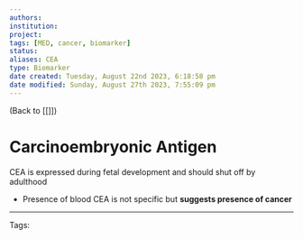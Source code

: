 ```yaml
---
authors: 
institution: 
project: 
tags: [MED, cancer, biomarker]
status: 
aliases: CEA
type: Biomarker
date created: Tuesday, August 22nd 2023, 6:18:58 pm
date modified: Sunday, August 27th 2023, 7:55:09 pm
---
```


(Back to [[]])

# Carcinoembryonic Antigen

CEA is expressed during fetal development and should shut off by adulthood
- Presence of blood CEA is not specific but **suggests presence of cancer**

---
Tags: